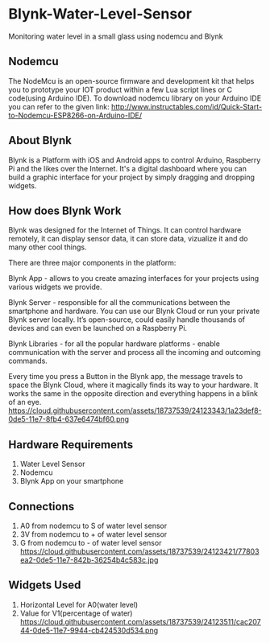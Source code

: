 # Blynk-Water-Level-Sensor
Monitoring water level in a small glass using nodemcu and Blynk

## Nodemcu
The NodeMcu is an open-source firmware and development kit that helps you to prototype your IOT product within a few Lua script lines or C code(using Arduino IDE).
To download nodemcu library on your Arduino IDE you can refer to the given link:
http://www.instructables.com/id/Quick-Start-to-Nodemcu-ESP8266-on-Arduino-IDE/

## About Blynk
Blynk is a Platform with iOS and Android apps to control Arduino, Raspberry Pi and the likes over the Internet.
It's a digital dashboard where you can build a graphic interface for your project by simply dragging and dropping widgets.

## How does Blynk Work
Blynk was designed for the Internet of Things. It can control hardware remotely, it can display sensor data, it can store data, vizualize it and do many other cool things.

There are three major components in the platform:

Blynk App - allows to you create amazing interfaces for your projects using various widgets we provide.

Blynk Server - responsible for all the communications between the smartphone and hardware. You can use our Blynk Cloud or run your private Blynk server locally. It’s open-source, could easily handle thousands of devices and can even be launched on a Raspberry Pi.

Blynk Libraries - for all the popular hardware platforms - enable communication with the server and process all the incoming and outcoming commands.

Every time you press a Button in the Blynk app, the message travels to space the Blynk Cloud, where it magically finds its way to your hardware. It works the same in the opposite direction and everything happens in a blink of an eye.
https://cloud.githubusercontent.com/assets/18737539/24123343/1a23def8-0de5-11e7-8fb4-637e6474bf60.png

## Hardware Requirements
1. Water Level Sensor
2. Nodemcu
3. Blynk App on your smartphone

## Connections
1. A0 from nodemcu to S of water level sensor
2. 3V from nodemcu to + of water level sensor
3. G from nodemcu to - of water level sensor
https://cloud.githubusercontent.com/assets/18737539/24123421/77803ea2-0de5-11e7-842b-36254b4c583c.jpg

## Widgets Used 
1. Horizontal Level for A0(water level)
2. Value for V1(percentage of water)
https://cloud.githubusercontent.com/assets/18737539/24123511/cac20744-0de5-11e7-9944-cb424530d534.png
